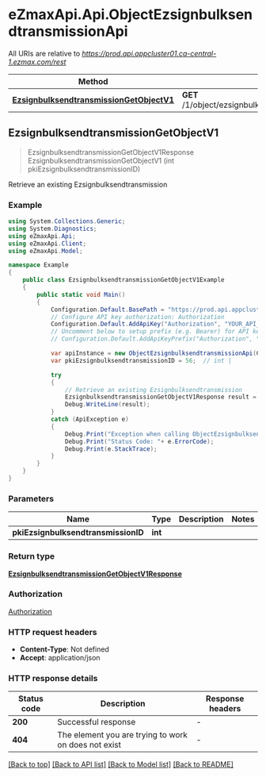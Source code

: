 # eZmaxApi.Api.ObjectEzsignbulksendtransmissionApi

All URIs are relative to *https://prod.api.appcluster01.ca-central-1.ezmax.com/rest*

Method | HTTP request | Description
------------- | ------------- | -------------
[**EzsignbulksendtransmissionGetObjectV1**](ObjectEzsignbulksendtransmissionApi.md#ezsignbulksendtransmissiongetobjectv1) | **GET** /1/object/ezsignbulksendtransmission/{pkiEzsignbulksendtransmissionID} | Retrieve an existing Ezsignbulksendtransmission



## EzsignbulksendtransmissionGetObjectV1

> EzsignbulksendtransmissionGetObjectV1Response EzsignbulksendtransmissionGetObjectV1 (int pkiEzsignbulksendtransmissionID)

Retrieve an existing Ezsignbulksendtransmission

### Example

```csharp
using System.Collections.Generic;
using System.Diagnostics;
using eZmaxApi.Api;
using eZmaxApi.Client;
using eZmaxApi.Model;

namespace Example
{
    public class EzsignbulksendtransmissionGetObjectV1Example
    {
        public static void Main()
        {
            Configuration.Default.BasePath = "https://prod.api.appcluster01.ca-central-1.ezmax.com/rest";
            // Configure API key authorization: Authorization
            Configuration.Default.AddApiKey("Authorization", "YOUR_API_KEY");
            // Uncomment below to setup prefix (e.g. Bearer) for API key, if needed
            // Configuration.Default.AddApiKeyPrefix("Authorization", "Bearer");

            var apiInstance = new ObjectEzsignbulksendtransmissionApi(Configuration.Default);
            var pkiEzsignbulksendtransmissionID = 56;  // int | 

            try
            {
                // Retrieve an existing Ezsignbulksendtransmission
                EzsignbulksendtransmissionGetObjectV1Response result = apiInstance.EzsignbulksendtransmissionGetObjectV1(pkiEzsignbulksendtransmissionID);
                Debug.WriteLine(result);
            }
            catch (ApiException e)
            {
                Debug.Print("Exception when calling ObjectEzsignbulksendtransmissionApi.EzsignbulksendtransmissionGetObjectV1: " + e.Message );
                Debug.Print("Status Code: "+ e.ErrorCode);
                Debug.Print(e.StackTrace);
            }
        }
    }
}
```

### Parameters


Name | Type | Description  | Notes
------------- | ------------- | ------------- | -------------
 **pkiEzsignbulksendtransmissionID** | **int**|  | 

### Return type

[**EzsignbulksendtransmissionGetObjectV1Response**](EzsignbulksendtransmissionGetObjectV1Response.md)

### Authorization

[Authorization](../README.md#Authorization)

### HTTP request headers

- **Content-Type**: Not defined
- **Accept**: application/json


### HTTP response details
| Status code | Description | Response headers |
|-------------|-------------|------------------|
| **200** | Successful response |  -  |
| **404** | The element you are trying to work on does not exist |  -  |

[[Back to top]](#)
[[Back to API list]](../README.md#documentation-for-api-endpoints)
[[Back to Model list]](../README.md#documentation-for-models)
[[Back to README]](../README.md)

